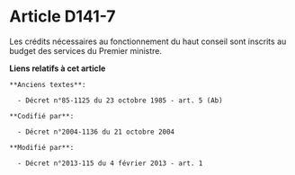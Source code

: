 # Article D141-7

Les crédits nécessaires au fonctionnement du haut conseil sont inscrits au budget des services du Premier ministre.

**Liens relatifs à cet article**

	**Anciens textes**:

	  - Décret n°85-1125 du 23 octobre 1985 - art. 5 (Ab)

	**Codifié par**:

	  - Décret n°2004-1136 du 21 octobre 2004

	**Modifié par**:

	  - Décret n°2013-115 du 4 février 2013 - art. 1
